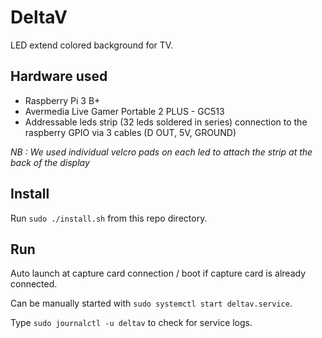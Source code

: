 # DeltaV
LED extend colored background for TV.

## Hardware used

- Raspberry Pi 3 B+
- Avermedia Live Gamer Portable 2 PLUS - GC513
- Addressable leds strip (32 leds soldered in series) connection to the raspberry GPIO via 3 cables (D OUT, 5V, GROUND)

*NB : We used individual velcro pads on each led to attach the strip at the back of the display*

## Install

Run `sudo ./install.sh` from this repo directory.

## Run

Auto launch at capture card connection / boot if capture card is already connected.

Can be manually started with `sudo systemctl start deltav.service`.

Type `sudo journalctl -u deltav` to check for service logs.
